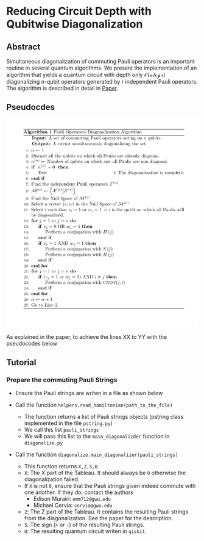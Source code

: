 # Reducing Circuit Depth with Qubitwise Diagonalization

## Abstract
Simultaneous diagonalization of commuting Pauli operators is an important routine in several quantum algorithms. 
We present the implementation of an algorithm that yields a quantum circuit with depth only $\mathcal{O(n \log r)}$ diagonalizing n-qubit
operators generated by r independent Pauli operators. The algorithm is described in detail in [Paper](https://arxiv.org/abs/2306.00170).

## Pseudocdes

![The algorithm pseudocode](pseudocode.png)

As explained in the paper, to achieve the lines XX to YY with the pseudocodes below

## Tutorial

### Prepare the commuting Pauli Strings
* Ensure the Pauli strings are writen in a file as shown below

* Call the function `helpers.read_hamiltonian(path_to_the_file)`
  - The function returns a list of Pauli strings objects (pstring class implemented in the file `pstring.py`)
  - We call this list `pauli_strings`
  - We will pass this list to the `main_diagonalizder` function in `diagonalize.py`

* Call the function `diagonalize.main_diagonalizer(pauli_strings)`
  - This function returns `X,Z,S,U`
  - `X`: The X part of the Tableau. It should always be `0` otherwise the diagonalization failed.
  - If `X` is not `0`, ensure that the Pauli strings given indeed commute with one another. If they do, contact the authors 
    - Edison Murairi: `emm712@gwu.edu`
    - Michael Cervia: `cervia@gwu.edu`
  - `Z`: The Z part of the Tableau. It contains the resulting Pauli strings from the diagonalization. See the paper for the description. 
  - `S`: The sign (`+` or `-`) of the resulting Pauli strings.
  - `U`: The resulting quantum circuit writen in `qiskit`.
